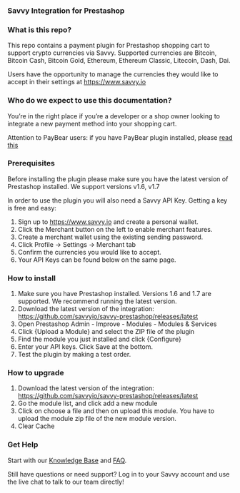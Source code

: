 
<h3>Savvy Integration for Prestashop</h3>

<h3>What is this repo?</h3>
This repo contains a payment plugin for Prestashop shopping cart to support crypto currencies via Savvy. Supported currencies are Bitcoin, Bitcoin Cash, Bitcoin Gold, Ethereum, Ethereum Classic, Litecoin, Dash, Dai.

Users have the opportunity to manage the currencies they would like to accept in their settings at https://www.savvy.io

<h3>Who do we expect to use this documentation?</h3>
You’re in the right place if you’re a developer or a shop owner looking to integrate a new payment method into your shopping cart.

Attention to PayBear users: if you have PayBear plugin installed, please [read this](https://github.com/savvyio/savvy-samples/wiki/Upgrading-from-V2-to-V3)

<h3>Prerequisites</h3>
Before installing the plugin please make sure you have the latest version of Prestashop installed. We support versions v1.6, v1.7

In order to use the plugin you will also need a Savvy API Key. Getting a key is free and easy:

 1. Sign up to https://www.savvy.io and create a personal wallet.
 2. Click the Merchant button on the left to enable merchant features.
 3. Create a merchant wallet using the existing sending password.
 4. Click Profile -> Settings -> Merchant tab
 5. Confirm the currencies you would like to accept.
 6. Your API Keys can be found below on the same page.
 
<h3>How to install</h3>

1. Make sure you have Prestashop installed. Versions 1.6 and 1.7 are supported. We recommend running the latest version.
2. Download the latest version of the integration: https://github.com/savvyio/savvy-prestashop/releases/latest
3. Open Prestashop Admin - Improve - Modules - Modules & Services
4. Click {Upload a Module} and select the ZIP file of the plugin
5. Find the module you just installed and click {Configure}
6. Enter your API keys. Click Save at the bottom.
7. Test the plugin by making a test order.


<h3>How to upgrade</h3>

1. Download the latest version of the integration: https://github.com/savvyio/savvy-prestashop/releases/latest
2. Go the module list, and click add a new module
3. Click on choose a file and then on upload this module. You have to upload the module zip file of the new module version.
4. Clear Cache

<h3>Get Help</h3>
Start with our <a href="https://help.savvy.io">Knowledge Base</a> and <a href="https://help.savvy.io/frequently-asked-questions">FAQ</a>.

Still have questions or need support? Log in to your Savvy account and use the live chat to talk to our team directly!
